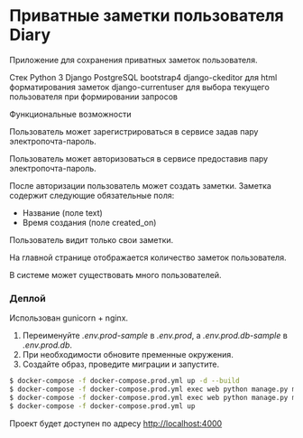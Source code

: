 # Приватные заметки пользователя Diary
Приложение для сохранения приватных заметок пользователя.

Стек
Python 3
Django
PostgreSQL
bootstrap4
django-ckeditor для html форматирования заметок
django-currentuser для выбора текущего пользователя при формировании запросов


Функциональные возможности

Пользователь может зарегистрироваться в сервисе задав пару электропочта-пароль.

Пользователь может авторизоваться в сервисе предоставив пару электропочта-пароль.

После авторизации пользователь может создать заметки. Заметка содержит следующие обязательные поля:

- Название (поле text)
- Время создания (поле created_on)

Пользователь видит только свои заметки.

На главной странице отображается количество заметок пользователя.

В системе может существовать много пользователей.

### Деплой

Использован gunicorn + nginx.

1. Переименуйте *.env.prod-sample* в *.env.prod*,
а *.env.prod.db-sample* в *.env.prod.db*.
2. При необходимости обновите пременные окружения.
3. Создайте образ, проведите миграции и запустите.

```sh
$ docker-compose -f docker-compose.prod.yml up -d --build
$ docker-compose -f docker-compose.prod.yml exec web python manage.py makemigrations --noinput
$ docker-compose -f docker-compose.prod.yml exec web python manage.py migrate --noinput
$ docker-compose -f docker-compose.prod.yml up
```

Проект будет доступен по адресу [http://localhost:4000](http://localhost:4000)
